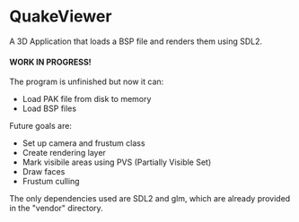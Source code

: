 # QuakeViewer

A 3D Application that loads a BSP file and renders them using SDL2.

#### WORK IN PROGRESS!
The program is unfinished but now it can:

- Load PAK file from disk to memory
- Load BSP files

Future goals are:

- Set up camera and frustum class
- Create rendering layer
- Mark visibile areas using PVS (Partially Visible Set)
- Draw faces
- Frustum culling

The only dependencies used are SDL2 and glm, which are already provided in the "vendor" directory.
